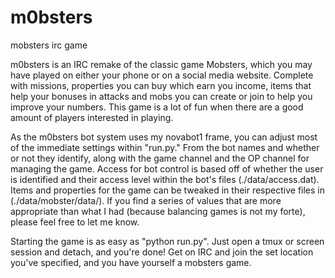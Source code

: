 # m0bsters
mobsters irc game

m0bsters is an IRC remake of the classic game Mobsters, which you may have played on either your phone or on a social media website. Complete with missions, properties you can buy which earn you income, items that help your bonuses in attacks and mobs you can create or join to help you improve your numbers. This game is a lot of fun when there are a good amount of players interested in playing.

As the m0bsters bot system uses my novabot1 frame, you can adjust most of the immediate settings within "run.py." From the bot names and whether or not they identify, along with the game channel and the OP channel for managing the game. Access for bot control is based off of whether the user is identified and their access level within the bot's files (./data/access.dat). Items and properties for the game can be tweaked in their respective files in (./data/mobster/data/). If you find a series of values that are more appropriate than what I had (because balancing games is not my forte), please feel free to let me know.

Starting the game is as easy as "python run.py". Just open a tmux or screen session and detach, and you're done! Get on IRC and join the set location you've specified, and you have yourself a mobsters game.
